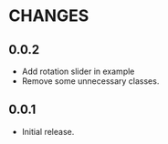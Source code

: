 # CHANGES

## 0.0.2

- Add rotation slider in example
- Remove some unnecessary classes.

## 0.0.1

- Initial release.
